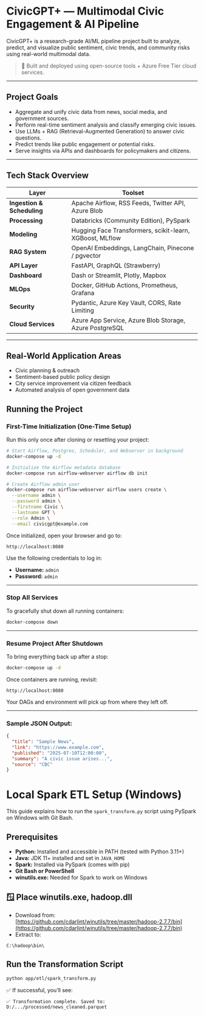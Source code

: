 # CivicGPT+ — Multimodal Civic Engagement & AI Pipeline

CivicGPT+ is a research-grade AI/ML pipeline project built to analyze, predict, and visualize public sentiment, civic trends, and community risks using real-world multimodal data.

> 🔧 Built and deployed using open-source tools + Azure Free Tier cloud services.

---

## Project Goals

- Aggregate and unify civic data from news, social media, and government sources.
- Perform real-time sentiment analysis and classify emerging civic issues.
- Use LLMs + RAG (Retrieval-Augmented Generation) to answer civic questions.
- Predict trends like public engagement or potential risks.
- Serve insights via APIs and dashboards for policymakers and citizens.

---

## Tech Stack Overview

| Layer | Toolset |
|-------|---------|
| **Ingestion & Scheduling** | Apache Airflow, RSS Feeds, Twitter API, Azure Blob |
| **Processing** | Databricks (Community Edition), PySpark |
| **Modeling** | Hugging Face Transformers, scikit-learn, XGBoost, MLflow |
| **RAG System** | OpenAI Embeddings, LangChain, Pinecone / pgvector |
| **API Layer** | FastAPI, GraphQL (Strawberry) |
| **Dashboard** | Dash or Streamlit, Plotly, Mapbox |
| **MLOps** | Docker, GitHub Actions, Prometheus, Grafana |
| **Security** | Pydantic, Azure Key Vault, CORS, Rate Limiting |
| **Cloud Services** | Azure App Service, Azure Blob Storage, Azure PostgreSQL |

---

## Real-World Application Areas

- Civic planning & outreach
- Sentiment-based public policy design
- City service improvement via citizen feedback
- Automated analysis of open government data



## Running the Project

### First-Time Initialization (One-Time Setup)

Run this only once after cloning or resetting your project:

```bash
# Start Airflow, Postgres, Scheduler, and Webserver in background
docker-compose up -d

# Initialize the Airflow metadata database
docker-compose run airflow-webserver airflow db init

# Create Airflow admin user
docker-compose run airflow-webserver airflow users create \
  --username admin \
  --password admin \
  --firstname Civic \
  --lastname GPT \
  --role Admin \
  --email civicgpt@example.com
```

Once initialized, open your browser and go to:

```
http://localhost:8080
```

Use the following credentials to log in:

- **Username:** `admin`
- **Password:** `admin`

---

### Stop All Services

To gracefully shut down all running containers:

```bash
docker-compose down
```

---

### Resume Project After Shutdown

To bring everything back up after a stop:

```bash
docker-compose up -d
```

Once containers are running, revisit:

```
http://localhost:8080
```

Your DAGs and environment will pick up from where they left off.

---

### Sample JSON Output:

```json
{
  "title": "Sample News",
  "link": "https://www.example.com",
  "published": "2025-07-10T12:00:00",
  "summary": "A civic issue arises...",
  "source": "CBC"
}
```

# Local Spark ETL Setup (Windows)

This guide explains how to run the `spark_transform.py` script using PySpark on Windows with Git Bash.

## Prerequisites

- **Python:** Installed and accessible in PATH (tested with Python 3.11+)
- **Java:** JDK 11+ installed and set in `JAVA_HOME`
- **Spark:** Installed via PySpark (comes with pip)
- **Git Bash or PowerShell**
- **winutils.exe:** Needed for Spark to work on Windows

## 🪟 Place winutils.exe, hadoop.dll

- Download from: [https://github.com/cdarlint/winutils/tree/master/hadoop-2.7.7/bin](https://github.com/cdarlint/winutils/tree/master/hadoop-2.7.7/bin)
- Extract to:

```
C:\hadoop\bin\
```

## Run the Transformation Script

```bash
python app/etl/spark_transform.py
```

✅ If successful, you’ll see:

```
✅ Transformation complete. Saved to: D:/.../processed/news_cleaned.parquet
```